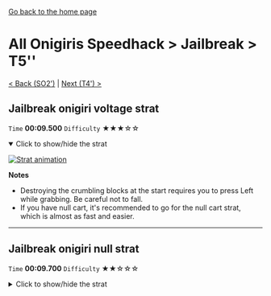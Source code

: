[Go back to the home page](https://github.com/Doublevil/scbspeedrun)

# All Onigiris Speedhack > Jailbreak > T5''

[< Back (SO2')](https://github.com/Doublevil/scbspeedrun/blob/main/levels/arb_sh/SO/SO2'.md) | [Next (T4') >](https://github.com/Doublevil/scbspeedrun/blob/main/levels/arb_sh/T/T4'.md)

## Jailbreak onigiri voltage strat

`Time` **00:09.500** `Difficulty` ★★★☆☆
<details open>
  <summary>Click to show/hide the strat</summary>

  [![Strat animation](https://github.com/Doublevil/scbspeedrun/blob/main/media/levels/T/T5_JailbreakOnigiriVoltage.webp)](https://github.com/Doublevil/scbspeedrun/blob/main/media/levels/T/T5_JailbreakOnigiriVoltage.mp4?raw=true)

  **Notes**
  - Destroying the crumbling blocks at the start requires you to press Left while grabbing. Be careful not to fall.
  - If you have null cart, it's recommended to go for the null cart strat, which is almost as fast and easier.
</details>

---
## Jailbreak onigiri null strat

`Time` **00:09.700** `Difficulty` ★★☆☆☆
<details>
  <summary>Click to show/hide the strat</summary>

  [![Strat animation](https://github.com/Doublevil/scbspeedrun/blob/main/media/levels/T/T5_JailbreakOnigiriNull.webp)](https://github.com/Doublevil/scbspeedrun/blob/main/media/levels/T/T5_JailbreakOnigiriNull.mp4?raw=true)

  **Notes**
  - This one uses the wall plug strat, with the null cart to extend the cable. See the cable strats page for more info on that technique.
  - Destroying the crumbling blocks at the start requires you to press Left while grabbing. Be careful not to fall.
</details>
